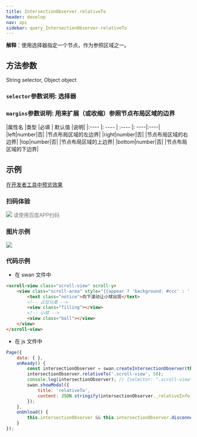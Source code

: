 ```yaml
---
title: IntersectionObserver.relativeTo
header: develop
nav: api
sidebar: query_IntersectionObserver-relativeTo
---
```


 

 


**解释**：使用选择器指定一个节点，作为参照区域之一。

 
## 方法参数 

String selector, Object object

###  `selector`参数说明: 选择器

###  `margins`参数说明: 用来扩展（或收缩）参照节点布局区域的边界

|属性名 |类型  |必填 | 默认值 |说明|
|:---- |: ---- | :---- |: ----|:----|
|left|number|否| |节点布局区域的左边界|
|right|number|否| |节点布局区域的右边界|
|top|number|否| |节点布局区域的上边界|
|bottom|number|否| |节点布局区域的下边界|
## 示例

<a href="swanide://fragment/2ccad5e6c49621ca8494346f4b6b7e161574305549903" title="在开发者工具中预览效果" target="_self">在开发者工具中预览效果</a>
 
### 扫码体验

<div class='scan-code-container'>
    <img src="https://b.bdstatic.com/miniapp/assets/images/doc_demo/fragment_relativeTo.png" class="demo-qrcode-image" />
    <font color=#777 12px>请使用百度APP扫码</font>
</div>

###  图片示例  
<div class="m-doc-custom-examples">
    <div class="m-doc-custom-examples-correct">
        <img src="https://b.bdstatic.com/miniapp/image/relativeTo.gif">
    </div>
    <div class="m-doc-custom-examples-correct">
        <img src=" ">
    </div>
    <div class="m-doc-custom-examples-correct">
        <img src=" ">
    </div>     
</div>

### 代码示例 



* 在 swan 文件中

```html
<scroll-view class="scroll-view" scroll-y>
    <view class="scroll-area" style="{{appear ? 'background: #ccc' : ''}}">
        <text class="notice">向下滚动让小球出现</text>
        <!-- 占位元素 -->
        <view class="filling"></view> 
        <!-- 小球 -->
        <view class="ball"></view>
    </view>
</scroll-view>
```

* 在 js 文件中

```js
Page({
    data: { },
    onReady() {
        const intersectionObserver = swan.createIntersectionObserver(this);
        intersectionObserver.relativeTo('.scroll-view', 50);
        console.log(intersectionObserver); // {selector: ".scroll-view", margins: 50}
        swan.showModal({
            title: 'relativeTo',
            content: JSON.stringify(intersectionObserver._relativeInfo)
        });
    },
    onUnload() {
        this.intersectionObserver && this.intersectionObserver.disconnect();
    }
});
```


